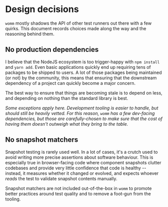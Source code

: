 # Design decisions

`womm` mostly shadows the API of other test runners out there with a few quirks. This document records choices made
along the way and the reasoning behind them.

## No production dependencies

I believe that the NodeJS ecosystem is too trigger-happy with `npm install` and `yarn add`. Even basic applications
quickly end up requiring tens of packages to be shipped to users. A lot of those packages being maintained (or not) by
the community, this means that ensuring that the downstream dependency of a project can quickly become a major concern.

The best way to ensure that things are becoming stale is to depend on less, and depending on nothing than the standard
library is best.

_Some exceptions apply here. Development tooling is easier to handle, but should still be heavily vetted. For this
reason, `womm` has a few dev-facing dependencies, but those are carefully-chosen to make sure that the cost of having
them doesn't outweigh what they bring to the table._

## No snapshot matchers

Snapshot testing is rarely used well. In a lot of cases, it's a crutch used to avoid writing more precise assertions
about software behaviour. This is especially true in browser-facing code where component snapshots clutter codebases and
provide very little confidence that code is healthy -- instead, it measures whether it changed or evolved, and expects
whoever _reads_ the test to validate snapshot contents manually.

Snapshot matchers are not included out-of-the-box in `womm` to promote better practices around test quality and to
remove a foot-gun from the tooling.

